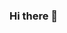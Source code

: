 ### Hi there 👋

<!--
**kunallunia/kunallunia** is a ✨ _special_ ✨ repository because its `README.md` (this file) appears on your GitHub profile.

Here are some ideas to get you started:

- 🔭 I’m currently working on Financial Analysis
- 🌱 I’m currently learning Python,Tableau, Machine learning
- 📫 How to reach me: Luniakunal1@gmail.com
-->

